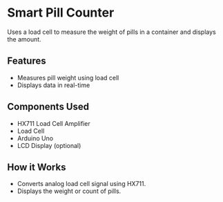 # Smart Pill Counter

Uses a load cell to measure the weight of pills in a container and displays the amount.

## Features

- Measures pill weight using load cell
- Displays data in real-time

## Components Used

- HX711 Load Cell Amplifier
- Load Cell
- Arduino Uno
- LCD Display (optional)

## How it Works

- Converts analog load cell signal using HX711.
- Displays the weight or count of pills.
